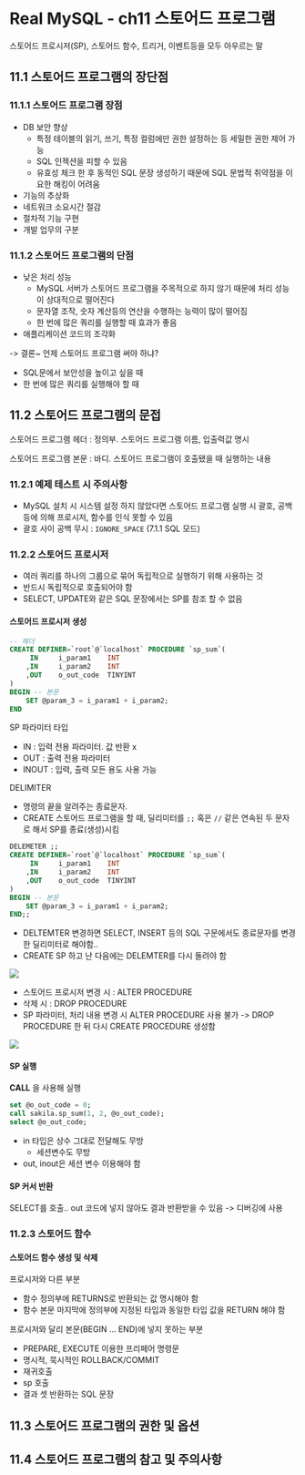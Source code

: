 # Real MySQL - ch11 스토어드 프로그램
스토어드 프로시저(SP), 스토어드 함수, 트리거, 이벤트등을 모두 아우르는 말

## 11.1 스토어드 프로그램의 장단점
### 11.1.1 스토어드 프로그램 장점
- DB 보안 향상
  - 특정 테이블의 읽기, 쓰기, 특정 컬럼에만 권한 설정하는 등 세밀한 권한 제어 가능
  - SQL 인젝션을 피할 수 있음
  - 유효성 체크 한 후 동적인 SQL 문장 생성하기 때문에 SQL 문법적 취약점을 이요한 해킹이 어려움
- 기능의 추상화
- 네트워크 소요시간 절감
- 절차적 기능 구현
- 개발 업무의 구분

### 11.1.2 스토어드 프로그램의 단점
- 낮은 처리 성능
  - MySQL 서버가 스토어드 프로그램을 주목적으로 하지 않기 때문에 처리 성능이 상대적으로 떨어진다
  - 문자열 조작, 숫자 계산등의 연산을 수행하는 능력이 많이 떨어짐
  - 한 번에 많은 쿼리를 실행할 때 효과가 좋음
- 애플리케이션 코드의 조각화


-> 결론~ 언제 스토어드 프로그램 써야 하냐?
- SQL문에서 보안성을 높이고 싶을 때
- 한 번에 많은 쿼리를 실행해야 할 때


## 11.2 스토어드 프로그램의 문접
스토어드 프로그램 헤더 : 정의부. 스토어드 프로그램 이름, 입출력값 명시

스토어드 프로그램 본문 : 바디. 스토어드 프로그램이 호출됐을 때 실행하는 내용

### 11.2.1 예제 테스트 시 주의사항
- MySQL 설치 시 시스템 설정 하지 않았다면 스토어드 프로그램 실행 시 괄호, 공백등에 의해 프로시저, 함수를 인식 못할 수 있음
- 괄호 사이 공백 무시 : `IGNORE_SPACE` (7.1.1 SQL 모드)

### 11.2.2 스토어드 프로시저
- 여러 쿼리를 하나의 그룹으로 묶어 독립적으로 실행하기 위해 사용하는 것
- 반드시 독립적으로 호출되어야 함
- SELECT, UPDATE와 같은 SQL 문장에서는 SP를 참조 할 수 없음


#### 스토어드 프로시저 생성
```SQL
-- 헤더
CREATE DEFINER=`root`@`localhost` PROCEDURE `sp_sum`(
	 IN		i_param1	INT
    ,IN		i_param2	INT
    ,OUT	o_out_code	TINYINT
)
BEGIN -- 본문
	SET @param_3 = i_param1 + i_param2;
END
```
SP 파라미터 타입
- IN : 입력 전용 파라미터. 값 반환 x
- OUT : 출력 전용 파라미터
- INOUT : 입력, 출력 모든 용도 사용 가능


DELIMITER
- 명령의 끝을 알려주는 종료문자.
- CREATE 스토어드 프로그램을 할 때, 딜리미터를 `;;` 혹은 `//` 같은 연속된 두 문자로 해서 SP를 종료(생성)시킴
```SQL
DELEMETER ;;
CREATE DEFINER=`root`@`localhost` PROCEDURE `sp_sum`(
	 IN		i_param1	INT
    ,IN		i_param2	INT
    ,OUT	o_out_code	TINYINT
)
BEGIN -- 본문
	SET @param_3 = i_param1 + i_param2;
END;;
```
- DELTEMTER 변경하면 SELECT, INSERT 등의 SQL 구문에서도 종료문자를 변경한 딜리미터로 해야함..
- CREATE SP 하고 난 다음에는 DELEMTER를 다시 돌려야 함
<img src="https://user-images.githubusercontent.com/64643665/180801318-22d8ddcb-4f0e-430c-8be9-a78fac92b590.png">

- 스토어드 프로시저 변경 시 : ALTER PROCEDURE
- 삭제 시 : DROP PROCEDURE
- SP 파라미터, 처리 내용 변경 시 ALTER PROCEDURE 사용 불가 -> DROP PROCEDURE 한 뒤 다시 CREATE PROCEDURE 생성함
<img src="https://user-images.githubusercontent.com/64643665/180802040-af6dab3a-ec0a-477a-a998-a9dbb8ca869e.png">

#### SP 실행
**CALL** 을 사용해 실행
```SQL
set @o_out_code = 0;
call sakila.sp_sum(1, 2, @o_out_code);
select @o_out_code;
```
- in 타입은 상수 그대로 전달해도 무방
  - 세션변수도 무방
- out, inout은 세션 변수 이용해야 함

#### SP 커서 반환
SELECT를 호출.. out 코드에 넣지 않아도 결과 반환받을 수 있음 -> 디버깅에 사용

### 11.2.3 스토어드 함수

#### 스토어드 함수 생성 및 삭제
프로시저와 다른 부분
- 함수 정의부에 RETURNS로 반환되는 값 명시해야 함
- 함수 본문 마지막에 정의부에 지정된 타입과 동일한 타입 값을 RETURN 해야 함

프로시저와 달리 본문(BEGIN ... END)에 넣지 못하는 부분
- PREPARE, EXECUTE 이용한 프리페어 명령문
- 명시적, 묵시적인 ROLLBACK/COMMIT
- 재귀호출
- sp 호출
- 결과 셋 반환하는 SQL 문장


## 11.3 스토어드 프로그램의 권한 및 옵션

## 11.4 스토어드 프로그램의 참고 및 주의사항

